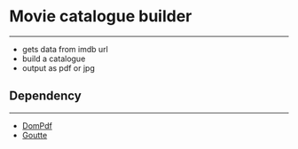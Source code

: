 <h1>Movie catalogue builder</h1>
<hr>
<ul>
<li>
gets data from imdb url
</li>
<li>
build a catalogue
</li>
<li>
output as pdf or jpg
</li>
</ul>
<h2>Dependency</h2>
<hr>
<ul>
<li>
<a href="https://github.com/dompdf/dompdf">DomPdf</a>
</li>
<li>
<a href="https://github.com/FriendsOfPHP/Goutte">Goutte</a>
</li>
</ul>